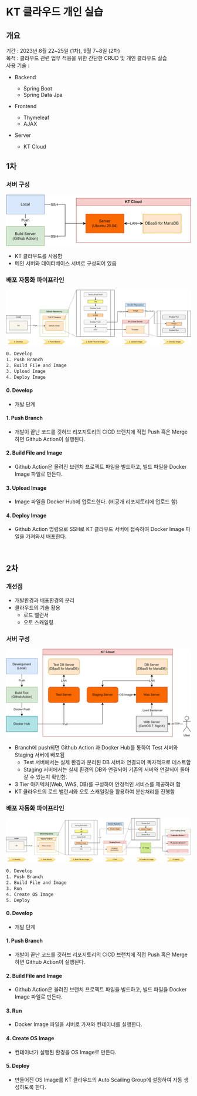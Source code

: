 # KT 클라우드 개인 실습

## 개요  
기간 : 2023년 8월 22~25일 (1차), 9월 7~8일 (2차)  
목적 : 클라우드 관련 업무 적응을 위한 간단한 CRUD 및 개인 클라우드 실습  
사용 기술 :  

- Backend
  - Spring Boot
  - Spring Data Jpa

  
- Frontend
  - Thymeleaf
  - AJAX
  
- Server
  - KT Cloud


## 1차

### 서버 구성
![Structure](images/v1/Server_Structure_v1.png)
- KT 클라우드를 사용함
- 메인 서버와 데이터베이스 서버로 구성되어 있음

### 배포 자동화 파이프라인
![Pipeline](images/v1/Deploy_Pipeline_v1.png)

    0. Develop
    1. Push Branch
    2. Build File and Image
    3. Upload Image
    4. Deploy Image


#### 0. Develop
- 개발 단계

#### 1. Push Branch
- 개발이 끝난 코드를 깃허브 리포지토리의 CICD 브랜치에 직접 Push 혹은 Merge 하면 Github Action이 실행된다.

#### 2. Build File and Image
- Github Action은 올려진 브랜치 프로젝트 파일을 빌드하고, 빌드 파일을 Docker Image 파일로 만든다.

#### 3. Upload Image
- Image 파일을 Docker Hub에 업로드한다. (비공개 리포지토리에 업로드 함)

#### 4. Deploy Image
- Github Action 명령으로 SSH로 KT 클라우드 서버에 접속하여 Docker Image 파일을 가져와서 배포한다.

<br>

## 2차

### 개선점
- 개발환경과 배포환경의 분리
- 클라우드의 기술 활용
  - 로드 밸런서
  - 오토 스캐일링

### 서버 구성
![Structure](images/v2/Server_Structure_v2.png)
- Branch에 push되면 Github Action 과 Docker Hub를 통하여 Test 서버와 Staging 서버에 배포됨
  - Test 서버에서는 실제 환경과 분리된 DB 서버와 연결되어 독자적으로 테스트함
  - Staging 서버에서는 실제 환경의 DB와 연결되어 기존의 서버와 연결되어 돌아갈 수 있는지 확인함.
- 3 Tier 아키텍처(Web, WAS, DB)를 구성하여 안정적인 서비스를 제공하려 함
- KT 클라우드의 로드 밸런서와 오토 스캐일링을 활용하여 분산처리를 진행함

### 배포 자동화 파이프라인
![Pipeline](images/v2/Deploy_Pipeline_v2.png)

    0. Develop
    1. Push Branch
    2. Build File and Image
    3. Run
    4. Create OS Image
    5. Deploy


#### 0. Develop
- 개발 단계

#### 1. Push Branch
- 개발이 끝난 코드를 깃허브 리포지토리의 CICD 브랜치에 직접 Push 혹은 Merge 하면 Github Action이 실행된다.

#### 2. Build File and Image
- Github Action은 올려진 브랜치 프로젝트 파일을 빌드하고, 빌드 파일을 Docker Image 파일로 만든다.

#### 3. Run
- Docker Image 파일을 서버로 가져와 컨테이너를 실행한다.

#### 4. Create OS Image
- 컨테이너가 실행된 환경을 OS Image로 만든다.

#### 5. Deploy
- 만들어진 OS Image를 KT 클라우드의 Auto Scailing Group에 설정하여 자동 생성하도록 한다.